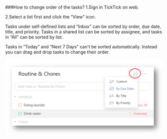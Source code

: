 ###How to change order of the tasks?
1.Sign in TickTick on web.

2.Select a list first and click the “View” icon.

Tasks under self-defined lists and “Inbox” can be sorted by order, due date, title, and priority. Tasks in a shared list can be sorted by assignee, and tasks in “All” can be sorted by list.

Tasks in “Today” and “Next 7 Days” can't be sorted automatically. Instead you can drag and drop tasks to change their order.


![](../images/web2-sort.png)



